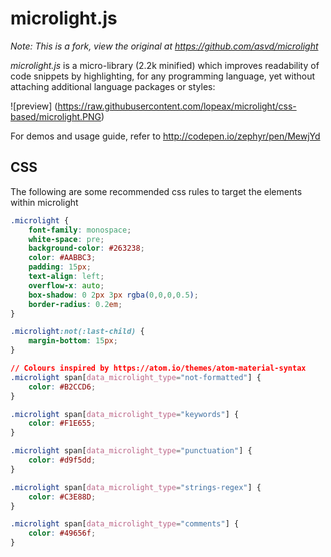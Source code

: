 microlight.js
=============

*Note: This is a fork, view the original at https://github.com/asvd/microlight*

*microlight.js* is a micro-library (2.2k minified) which improves
 readability of code snippets by highlighting, for any programming
 language, yet without attaching additional language packages or
 styles:

![preview]
(https://raw.githubusercontent.com/lopeax/microlight/css-based/microlight.PNG)

For demos and usage guide, refer to http://codepen.io/zephyr/pen/MewjYd

## CSS

The following are some recommended css rules to target the elements within microlight

```css
.microlight {
    font-family: monospace;
    white-space: pre;
    background-color: #263238;
    color: #AABBC3;
    padding: 15px;
    text-align: left;
    overflow-x: auto;
    box-shadow: 0 2px 3px rgba(0,0,0,0.5);
    border-radius: 0.2em;
}

.microlight:not(:last-child) {
    margin-bottom: 15px;
}

// Colours inspired by https://atom.io/themes/atom-material-syntax
.microlight span[data_microlight_type="not-formatted"] {
    color: #B2CCD6;
}

.microlight span[data_microlight_type="keywords"] {
    color: #F1E655;
}

.microlight span[data_microlight_type="punctuation"] {
    color: #d9f5dd;
}

.microlight span[data_microlight_type="strings-regex"] {
    color: #C3E88D;
}

.microlight span[data_microlight_type="comments"] {
    color: #49656f;
}
```
